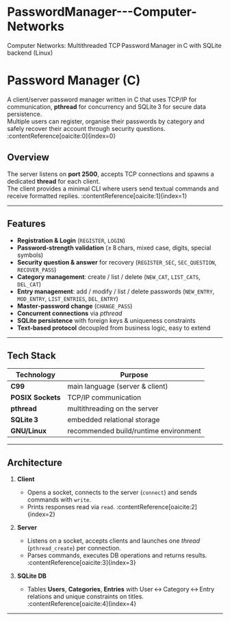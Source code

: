# PasswordManager---Computer-Networks
Computer Networks: Multithreaded TCP Password Manager in C with SQLite backend (Linux)

# Password Manager (C)

A client/server password manager written in C that uses TCP/IP for communication, **pthread** for concurrency and SQLite 3 for secure data persistence.  
Multiple users can register, organise their passwords by category and safely recover their account through security questions. :contentReference[oaicite:0]{index=0}

## Overview

The server listens on **port 2500**, accepts TCP connections and spawns a dedicated **thread** for each client.  
The client provides a minimal CLI where users send textual commands and receive formatted replies. :contentReference[oaicite:1]{index=1}

---

## Features

- **Registration & Login** (`REGISTER`, `LOGIN`)
- **Password‑strength validation** (≥ 8 chars, mixed case, digits, special symbols)
- **Security question & answer** for recovery (`REGISTER_SEC`, `SEC_QUESTION`, `RECOVER_PASS`)
- **Category management**: create / list / delete (`NEW_CAT`, `LIST_CATS`, `DEL_CAT`)
- **Entry management**: add / modify / list / delete passwords (`NEW_ENTRY`, `MOD_ENTRY`, `LIST_ENTRIES`, `DEL_ENTRY`)
- **Master‑password change** (`CHANGE_PASS`)
- **Concurrent connections** via _pthread_
- **SQLite persistence** with foreign keys & uniqueness constraints
- **Text‑based protocol** decoupled from business logic, easy to extend

---

## Tech Stack

| Technology | Purpose |
|------------|---------|
| **C99**    | main language (server & client) |
| **POSIX Sockets** | TCP/IP communication |
| **pthread**| multithreading on the server |
| **SQLite 3** | embedded relational storage |
| **GNU/Linux** | recommended build/runtime environment |

---

## Architecture

1. **Client**  
   - Opens a socket, connects to the server (`connect`) and sends commands with `write`.  
   - Prints responses read via `read`. :contentReference[oaicite:2]{index=2}  

2. **Server**  
   - Listens on a socket, accepts clients and launches one _thread_ (`pthread_create`) per connection.  
   - Parses commands, executes DB operations and returns results. :contentReference[oaicite:3]{index=3}  

3. **SQLite DB**  
   - Tables **Users**, **Categories**, **Entries** with User ↔ Category ↔ Entry relations and unique constraints on titles. :contentReference[oaicite:4]{index=4}  

---

